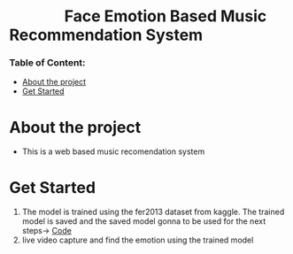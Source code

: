 # &nbsp;&nbsp;&nbsp;&nbsp;&nbsp;&nbsp;&nbsp;&nbsp;&nbsp;&nbsp;&nbsp;&nbsp;&nbsp;&nbsp;    Face Emotion Based Music Recommendation System

### Table of Content:
-	[About the project](#about-the-project) 
-	[Get Started](#get-started) 


# About the project
- This is a web based music recomendation system

# Get Started
1) The model is trained using the fer2013 dataset from kaggle. The trained model is saved and the saved model gonna to be used for the next steps-> [Code](https://github.com/pavi-ninjaac/DeepLearningProjects/blob/main/Face_Emotion_Recognision/FER_VGG.ipynb)
2) live video capture and find the emotion using the trained model 
